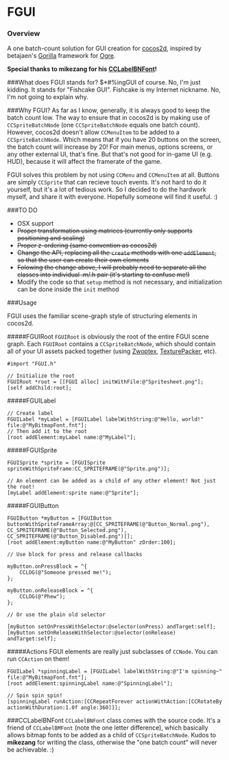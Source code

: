 # FGUI

### Overview
A one batch-count solution for GUI creation for [cocos2d](http://www.cocos2d-iphone.org/), inspired by betajaen's [Gorilla](https://github.com/betajaen/gorilla) framework for [Ogre](http://ogre3d.org/).

**Special thanks to mikezang for his [CCLabelBNFont](http://www.cocos2d-iphone.org/forum/topic/20171/page/2)!**

###What does FGUI stands for?
$*#%ingGUI of course. No, I'm just kidding. It stands for "Fishcake GUI". Fishcake is my Internet nickname. No, I'm not going to explain why.

###Why FGUI?
As far as I know, generally, it is always good to keep the batch count low. The way to ensure that in cocos2d is by making use of `CCSpriteBatchNode` (one `CCSpriteBatchNode` equals one batch count). However, cocos2d doesn't allow `CCMenuItem` to be added to a `CCSpriteBatchNode`. Which means that if you have 20 buttons on the screen, the batch count will increase by 20! For main menus, options screens, or any other external UI, that's fine. But that's not good for in-game UI (e.g. HUD), because it will affect the framerate of the game.

FGUI solves this problem by not using `CCMenu` and `CCMenuItem` at all. Buttons are simply `CCSprite` that can recieve touch events. It's not hard to do it yourself, but it's a lot of tedious work. So I decided to do the hardwork myself, and share it with everyone.  Hopefully someone will find it useful. :)

###TO DO
- OSX support
- ~~Proper transformation using matrices (currently only supports positioning and scaling)~~
- ~~Proper z-ordering (same convention as cocos2d)~~
- ~~Change the API, replacing all the `create` methods with one `addElement`, so that the user can create their own elements~~
- ~~Folowing the change above, I will probably need to separate all the classes into individual .m/.h pair (it's starting to confuse me!)~~
- Modify the code so that `setup` method is not necessary, and initialization can be done inside the `init` method

###Usage

FGUI uses the familiar scene-graph style of structuring elements in cocos2d.

#####FGUIRoot
`FGUIRoot` is obviously the root of the entire FGUI scene graph. Each `FGUIRoot` contains a `CCSpriteBatchNode`, which should contain all of your UI assets packed together (using [Zwoptex](http://zwopple.com/zwoptex/), [TexturePacker](http://www.codeandweb.com/texturepacker), etc).

	#import "FGUI.h"

	// Initialize the root
	FGUIRoot *root = [[FGUI alloc] initWithFile:@"Spritesheet.png"];
	[self addChild:root];
	
#####FGUILabel
	
	// Create label
	FGUILabel *myLabel = [FGUILabel labelWithString:@"Hello, world!" file:@"MyBitmapFont.fnt"];
	// Then add it to the root
	[root addElement:myLabel name:@"MyLabel"];
	
#####FGUISprite
	
	FGUISprite *sprite = [FGUISprite spriteWithSpriteFrame:CC_SPRITEFRAME(@"Sprite.png")];
	
	// An element can be added as a child of any other element! Not just the root!
	[myLabel addElement:sprite name:@"Sprite"];
	
#####FGUIButton
	
	FGUIButton *myButton = [FGUIButton buttonWithSpriteFrameArray:@[CC_SPRITEFRAME(@"Button_Normal.png"), CC_SPRITEFRAME(@"Button_Selected.png"), CC_SPRITEFRAME(@"Button_Disabled.png")]];
	[root addElement:myButton name:@"MyButton" zOrder:100];
	
	// Use block for press and release callbacks
	
	myButton.onPressBlock = ^{
		CCLOG(@"Someone pressed me!");
	};
	
	myButton.onReleaseBlock = ^{
		CCLOG(@"Phew");
	};
	
	// Or use the plain old selector
	
	[myButton setOnPressWithSelector:@selector(onPress) andTarget:self];
	[myButton setOnReleaseWithSelector:@selector(onRelease) andTarget:self];
	
#####Actions
FGUI elements are really just subclasses of `CCNode`. You can run `CCAction` on them!

	FGUILabel *spinningLabel = [FGUILabel labelWithString:@"I'm spinning~" file:@"MyBitmapFont.fnt"];
	[root addElement:spinningLabel name:@"SpinningLabel"];
        
    // Spin spin spin!
    [spinningLabel runAction:[CCRepeatForever actionWithAction:[CCRotateBy actionWithDuration:1.0f angle:360]]];
    
###CCLabelBNFont
`CCLabelBNFont` class comes with the source code. It's a friend of `CCLabelBMFont` (note the one letter difference), which basically allows bitmap fonts to be added as a child of `CCSpriteBatchNode`. Kudos to **mikezang** for writing the class, otherwise the "one batch count" will never be achievable. :)